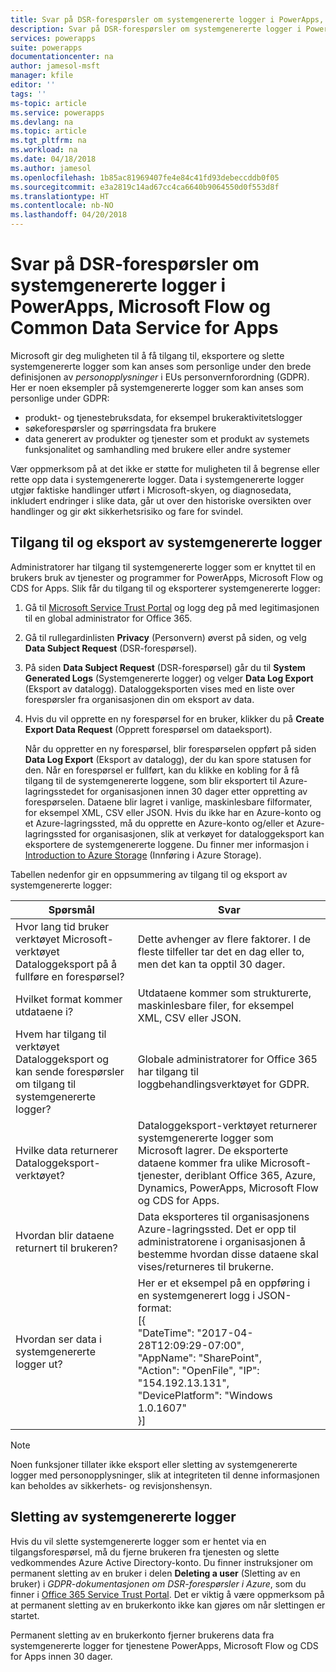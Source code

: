 ```yaml
---
title: Svar på DSR-forespørsler om systemgenererte logger i PowerApps, Microsoft Flow og Common Data Service | Microsoft Docs
description: Svar på DSR-forespørsler om systemgenererte logger i PowerApps, Microsoft Flow og Common Data Service
services: powerapps
suite: powerapps
documentationcenter: na
author: jamesol-msft
manager: kfile
editor: ''
tags: ''
ms-topic: article
ms.service: powerapps
ms.devlang: na
ms.topic: article
ms.tgt_pltfrm: na
ms.workload: na
ms.date: 04/18/2018
ms.author: jamesol
ms.openlocfilehash: 1b85ac81969407fe4e84c41fd93debeccddb0f05
ms.sourcegitcommit: e3a2819c14ad67cc4ca6640b9064550d0f553d8f
ms.translationtype: HT
ms.contentlocale: nb-NO
ms.lasthandoff: 04/20/2018
---
```

# <a name="responding-to-dsr-requests-for-system-generated-logs-in-powerapps-microsoft-flow-and-common-data-service-for-apps"></a>Svar på DSR-forespørsler om systemgenererte logger i PowerApps, Microsoft Flow og Common Data Service for Apps
Microsoft gir deg muligheten til å få tilgang til, eksportere og slette systemgenererte logger som kan anses som personlige under den brede definisjonen av *personopplysninger* i EUs personvernforordning (GDPR). Her er noen eksempler på systemgenererte logger som kan anses som personlige under GDPR:
* produkt- og tjenestebruksdata, for eksempel brukeraktivitetslogger
* søkeforespørsler og spørringsdata fra brukere
* data generert av produkter og tjenester som et produkt av systemets funksjonalitet og samhandling med brukere eller andre systemer

Vær oppmerksom på at det ikke er støtte for muligheten til å begrense eller rette opp data i systemgenererte logger. Data i systemgenererte logger utgjør faktiske handlinger utført i Microsoft-skyen, og diagnosedata, inkludert endringer i slike data, går ut over den historiske oversikten over handlinger og gir økt sikkerhetsrisiko og fare for svindel.

## <a name="accessing-and-exporting-system-generated-logs"></a>Tilgang til og eksport av systemgenererte logger
Administratorer har tilgang til systemgenererte logger som er knyttet til en brukers bruk av tjenester og programmer for PowerApps, Microsoft Flow og CDS for Apps. Slik får du tilgang til og eksporterer systemgenererte logger:

1. Gå til [Microsoft Service Trust Portal](https://servicetrust.microsoft.com/) og logg deg på med legitimasjonen til en global administrator for Office 365.

2. Gå til rullegardinlisten **Privacy** (Personvern) øverst på siden, og velg **Data Subject Request** (DSR-forespørsel).

3. På siden **Data Subject Request** (DSR-forespørsel) går du til **System Generated Logs** (Systemgenererte logger) og velger **Data Log Export** (Eksport av datalogg). Dataloggeksporten vises med en liste over forespørsler fra organisasjonen din om eksport av data.

4. Hvis du vil opprette en ny forespørsel for en bruker, klikker du på **Create Export Data Request** (Opprett forespørsel om dataeksport).

    Når du oppretter en ny forespørsel, blir forespørselen oppført på siden **Data Log Export** (Eksport av datalogg), der du kan spore statusen for den. Når en forespørsel er fullført, kan du klikke en kobling for å få tilgang til de systemgenererte loggene, som blir eksportert til Azure-lagringsstedet for organisasjonen innen 30 dager etter oppretting av forespørselen. Dataene blir lagret i vanlige, maskinlesbare filformater, for eksempel XML, CSV eller JSON. Hvis du ikke har en Azure-konto og et Azure-lagringssted, må du opprette en Azure-konto og/eller et Azure-lagringssted for organisasjonen, slik at verkøyet for dataloggeksport kan eksportere de systemgenererte loggene. Du finner mer informasjon i [Introduction to Azure Storage](https://docs.microsoft.com/azure/storage/common/storage-introduction) (Innføring i Azure Storage).

Tabellen nedenfor gir en oppsummering av tilgang til og eksport av systemgenererte logger:

| Spørsmål | Svar |
| --- | --- |
| Hvor lang tid bruker verktøyet Microsoft-verktøyet Dataloggeksport på å fullføre en forespørsel? |    Dette avhenger av flere faktorer. I de fleste tilfeller tar det en dag eller to, men det kan ta opptil 30 dager.
| Hvilket format kommer utdataene i? | Utdataene kommer som strukturerte, maskinlesbare filer, for eksempel XML, CSV eller JSON.
| Hvem har tilgang til verktøyet Dataloggeksport og kan sende forespørsler om tilgang til systemgenererte logger? | Globale administratorer for Office 365 har tilgang til loggbehandlingsverktøyet for GDPR.
| Hvilke data returnerer Dataloggeksport-verktøyet? | Dataloggeksport-verktøyet returnerer systemgenererte logger som Microsoft lagrer. De eksporterte dataene kommer fra ulike Microsoft-tjenester, deriblant Office 365, Azure, Dynamics, PowerApps, Microsoft Flow og CDS for Apps.
| Hvordan blir dataene returnert til brukeren? |   Data eksporteres til organisasjonens Azure-lagringssted. Det er opp til administratorene i organisasjonen å bestemme hvordan disse dataene skal vises/returneres til brukerne.
| Hvordan ser data i systemgenererte logger ut? |  Her er et eksempel på en oppføring i en systemgenerert logg i JSON-format: <br> [{ <br>"DateTime": "2017-04- 28T12:09:29-07:00",  <br> "AppName": "SharePoint", <br> "Action": "OpenFile", "IP": "154.192.13.131", <br> "DevicePlatform": "Windows 1.0.1607" <br>}]

> [!NOTE]
>  Noen funksjoner tillater ikke eksport eller sletting av systemgenererte logger med personopplysninger, slik at integriteten til denne informasjonen kan beholdes av sikkerhets- og revisjonshensyn.
>
>

## <a name="deleting-system-generated-logs"></a>Sletting av systemgenererte logger
Hvis du vil slette systemgenererte logger som er hentet via en tilgangsforespørsel, må du fjerne brukeren fra tjenesten og slette vedkommendes Azure Active Directory-konto. Du finner instruksjoner om permanent sletting av en bruker i delen **Deleting a user** (Sletting av en bruker) i *GDPR-dokumentasjonen om DSR-forespørsler i Azure*, som du finner i [Office 365 Service Trust Portal](https://servicetrust.microsoft.com/ViewPage/GDPRDSR). Det er viktig å være oppmerksom på at permanent sletting av en brukerkonto ikke kan gjøres om når slettingen er startet.

Permanent sletting av en brukerkonto fjerner brukerens data fra systemgenererte logger for tjenestene PowerApps, Microsoft Flow og CDS for Apps innen 30 dager.
